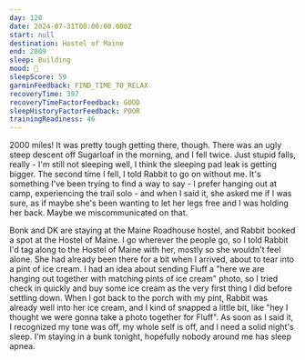 ```yaml
---
day: 120
date: 2024-07-31T00:00:00.000Z
start: null
destination: Hostel of Maine
end: 2009
sleep: Building
mood: 🙂
sleepScore: 59
garminFeedback: FIND_TIME_TO_RELAX
recoveryTime: 397
recoveryTimeFactorFeedback: GOOD
sleepHistoryFactorFeedback: POOR
trainingReadiness: 46
---
```

2000 miles! It was pretty tough getting there, though. There was an ugly steep descent off Sugarloaf in the morning, and I fell twice. Just stupid falls, really - I'm still not sleeping well, I think the sleeping pad leak is getting bigger. The second time I fell, I told Rabbit to go on without me. It's something I've been trying to find a way to say - I prefer hanging out at camp, experiencing the trail solo - and when I said it, she asked me if I was sure, as if maybe she's been wanting to let her legs free and I was holding her back. Maybe we miscommunicated on that.

Bonk and DK are staying at the Maine Roadhouse hostel, and Rabbit booked a spot at the Hostel of Maine. I go wherever the people go, so I told Rabbit I'd tag along to the Hostel of Maine with her, mostly so she wouldn't feel alone. She had already been there for a bit when I arrived, about to tear into a pint of ice cream. I had an idea about sending Fluff a "here we are hanging out together with matching pints of ice cream" photo, so I tried check in quickly and buy some ice cream as the very first thing I did before settling down. When I got back to the porch with my pint, Rabbit was already well into her ice cream, and I kind of snapped a little bit, like "hey I thought we were gonna take a photo together for Fluff". As soon as I said it, I recognized my tone was off, my whole self is off, and I need a solid night's sleep. I'm staying in a bunk tonight, hopefully nobody around me has sleep apnea.
